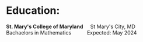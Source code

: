 # **Education:**
**St. Mary's College of Maryland** &nbsp;&nbsp;&nbsp; St Mary's City, MD \
Bachaelors in Mathematics &nbsp;&nbsp;&nbsp;&nbsp;&nbsp;&nbsp;&nbsp;&nbsp;&nbsp; Expected: May 2024
